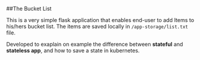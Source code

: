 ##The Bucket List

This is a very simple flask application that enables end-user to add Items to his/hers bucket list.
The items are saved locally in `/app-storage/list.txt` file.

Developed to exaplain on example the difference between **stateful** and **stateless app**, and how to save a state in kubernetes.

